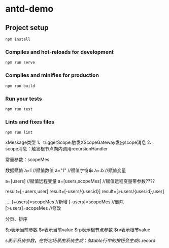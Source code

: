 # antd-demo

## Project setup
```
npm install
```

### Compiles and hot-reloads for development
```
npm run serve
```

### Compiles and minifies for production
```
npm run build
```

### Run your tests
```
npm run test
```

### Lints and fixes files
```
npm run lint
```

xMessage类型
1、triggerScope:触发XScopeGateway发出scope消息
2、scope消息：触发根节点向内调用recursionHandler


常量参数：scopeMes

数据赋值
a=1     //赋值数值
a="1"       //赋值字符串
a=:b        //赋值变量

a=[users]       //赋值远程变量
a=[users,scopeMes]      //赋值远程变量带参数????

result=[+users,user]
result=[-users/{user.id}]
result=[>users/{user.id},user]

....
[+users]=scopeMes   //新增
[-users]=scopeMes   //删除
[>users]=scopeMes   //修改

分页、排序

$p表示当前参数
$v表示当前value
$rp表示根节点参数
$rv表示根节value

$s表示系统参数，在特定场景由系统生成：
如table行中的按钮会生成$s.record



